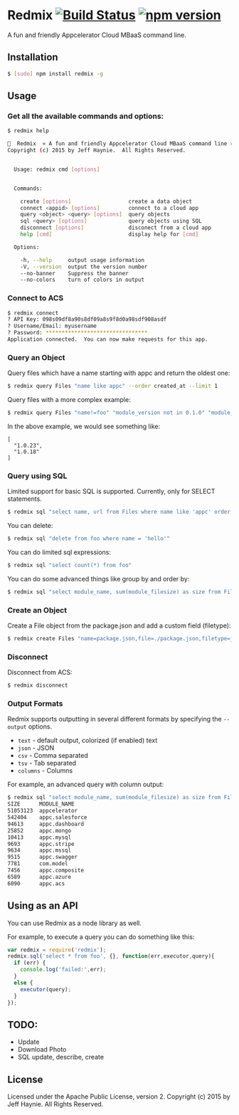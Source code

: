 # Redmix [![Build Status](https://travis-ci.org/jhaynie/redmix.svg)](https://travis-ci.org/jhaynie/redmix) [![npm version](https://badge.fury.io/js/redmix@2x.png)](http://badge.fury.io/js/redmix)

A fun and friendly Appcelerator Cloud MBaaS command line.


## Installation

```bash
$ [sudo] npm install redmix -g
```

## Usage

### Get all the available commands and options:

```bash
$ redmix help

🍷  Redmix  « A fun and friendly Appcelerator Cloud MBaaS command line » v0.0.1
Copyright (c) 2015 by Jeff Haynie.  All Rights Reserved.


  Usage: redmix cmd [options]


  Commands:

    create [options]                  create a data object
    connect <appid> [options]         connect to a cloud app
    query <object> <query> [options]  query objects
    sql <query> [options]             query objects using SQL
    disconnect [options]              disconect from a cloud app
    help [cmd]                        display help for [cmd]

  Options:

    -h, --help     output usage information
    -V, --version  output the version number
    --no-banner    Suppress the banner
    --no-colors    turn of colors in output
```


### Connect to ACS

```bash
$ redmix connect 
? API Key: 098s09df8a90s8df09a8s9f8d0a98sdf908asdf
? Username/Email: myusername
? Password: ********************************
Application connected.  You can now make requests for this app.
```

### Query an Object

Query files which have a name starting with appc and return the oldest one:

```bash
$ redmix query Files "name like appc" --order created_at --limit 1
```

Query files with a more complex example:

```bash
$ redmix query Files "name!=foo" "module_version not in 0.1.0" "module_version_sortable > 100" --order=-module_version_sortable --sel module_version,name,module_version_sortable --limit 2 --eval "this.map(function(e){return e.custom_fields.module_version;})"
```

In the above example, we would see something like:

```
[
  "1.0.23",
  "1.0.18"
]
```

### Query using SQL

Limited support for basic SQL is supported.  Currently, only for SELECT statements.

```bash
$ redmix sql "select name, url from Files where name like 'appc' order by url DESC LIMIT 1"
```

You can delete:

```bash
$ redmix sql "delete from foo where name = 'hello'"
```

You can do limited sql expressions:

```bash
$ redmix sql "select count(*) from foo"
```

You can do some advanced things like group by and order by:

```bash
$ redmix sql "select module_name, sum(module_filesize) as size from Files where module_filesize > 0 group by module_name order by size desc LIMIT 1000"
```

### Create an Object

Create a File object from the package.json and add a custom field (filetype):

```bash
$ redmix create Files "name=package.json,file=./package.json,filetype=json"
```

### Disconnect

Disconnect from ACS:

```bash
$ redmix disconnect
```

### Output Formats

Redmix supports outputting in several different formats by specifying the `--output` options.

- `text` - default output, colorized (if enabled) text
- `json` - JSON
- `csv` - Comma separated
- `tsv` - Tab separated
- `columns` - Columns

For example, an advanced query with column output:

```bash
$ redmix sql "select module_name, sum(module_filesize) as size from Files where module_filesize > 0 group by module_name order by size desc LIMIT 1000" -o columns --no-banner
SIZE      MODULE_NAME
51053123  appcelerator
542404    appc.salesforce
94613     appc.dashboard
25852     appc.mongo
10413     appc.mysql
9693      appc.stripe
9634      appc.mssql
9515      appc.swagger
7781      com.model
7456      appc.composite
6589      appc.azure
6090      appc.acs
```


## Using as an API

You can use Redmix as a node library as well.

For example, to execute a query you can do something like this:

```javascript
var redmix = require('redmix');
redmix.sql('select * from foo', {}, function(err,executor,query){
  if (err) {
    console.log('failed:',err);
  }
  else {
    executor(query);
  }
});
```


## TODO:

- Update
- Download Photo
- SQL update, describe, create


## License

Licensed under the Apache Public License, version 2. Copyright (c) 2015 by Jeff Haynie.  All Rights Reserved.
